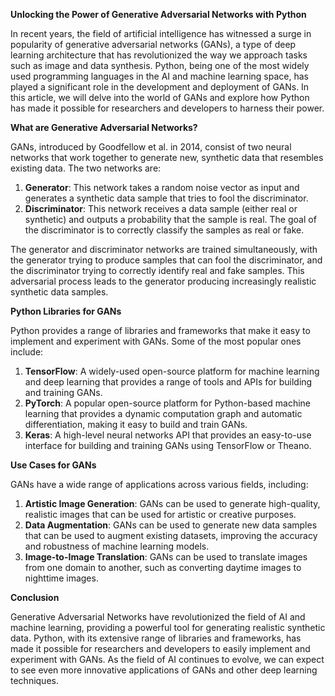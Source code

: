 **Unlocking the Power of Generative Adversarial Networks with Python**

In recent years, the field of artificial intelligence has witnessed a surge in popularity of generative adversarial networks (GANs), a type of deep learning architecture that has revolutionized the way we approach tasks such as image and data synthesis. Python, being one of the most widely used programming languages in the AI and machine learning space, has played a significant role in the development and deployment of GANs. In this article, we will delve into the world of GANs and explore how Python has made it possible for researchers and developers to harness their power.

**What are Generative Adversarial Networks?**

GANs, introduced by Goodfellow et al. in 2014, consist of two neural networks that work together to generate new, synthetic data that resembles existing data. The two networks are:

1. **Generator**: This network takes a random noise vector as input and generates a synthetic data sample that tries to fool the discriminator.
2. **Discriminator**: This network receives a data sample (either real or synthetic) and outputs a probability that the sample is real. The goal of the discriminator is to correctly classify the samples as real or fake.

The generator and discriminator networks are trained simultaneously, with the generator trying to produce samples that can fool the discriminator, and the discriminator trying to correctly identify real and fake samples. This adversarial process leads to the generator producing increasingly realistic synthetic data samples.

**Python Libraries for GANs**

Python provides a range of libraries and frameworks that make it easy to implement and experiment with GANs. Some of the most popular ones include:

1. **TensorFlow**: A widely-used open-source platform for machine learning and deep learning that provides a range of tools and APIs for building and training GANs.
2. **PyTorch**: A popular open-source platform for Python-based machine learning that provides a dynamic computation graph and automatic differentiation, making it easy to build and train GANs.
3. **Keras**: A high-level neural networks API that provides an easy-to-use interface for building and training GANs using TensorFlow or Theano.

**Use Cases for GANs**

GANs have a wide range of applications across various fields, including:

1. **Artistic Image Generation**: GANs can be used to generate high-quality, realistic images that can be used for artistic or creative purposes.
2. **Data Augmentation**: GANs can be used to generate new data samples that can be used to augment existing datasets, improving the accuracy and robustness of machine learning models.
3. **Image-to-Image Translation**: GANs can be used to translate images from one domain to another, such as converting daytime images to nighttime images.

**Conclusion**

Generative Adversarial Networks have revolutionized the field of AI and machine learning, providing a powerful tool for generating realistic synthetic data. Python, with its extensive range of libraries and frameworks, has made it possible for researchers and developers to easily implement and experiment with GANs. As the field of AI continues to evolve, we can expect to see even more innovative applications of GANs and other deep learning techniques.